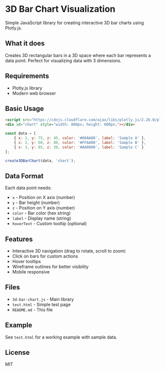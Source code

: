 # 3D Bar Chart Visualization

Simple JavaScript library for creating interactive 3D bar charts using Plotly.js.

## What it does

Creates 3D rectangular bars in a 3D space where each bar represents a data point. Perfect for visualizing data with 3 dimensions.

## Requirements

- Plotly.js library
- Modern web browser

## Basic Usage

```html
<script src="https://cdnjs.cloudflare.com/ajax/libs/plotly.js/2.26.0/plotly.min.js"></script>
<div id="chart" style="width: 800px; height: 600px;"></div>
```

```javascript
const data = [
    { x: 1, y: 75, z: 45, color: '#00AA00', label: 'Sample A' },
    { x: 2, y: 60, z: 80, color: '#FFAA00', label: 'Sample B' },
    { x: 3, y: 85, z: 30, color: '#AA0000', label: 'Sample C' }
];

create3DBarChart(data, 'chart');
```

## Data Format

Each data point needs:
- `x` - Position on X axis (number)
- `y` - Bar height (number) 
- `z` - Position on Y axis (number)
- `color` - Bar color (hex string)
- `label` - Display name (string)
- `hoverText` - Custom tooltip (optional)

## Features

- Interactive 3D navigation (drag to rotate, scroll to zoom)
- Click on bars for custom actions
- Hover tooltips
- Wireframe outlines for better visibility
- Mobile responsive

## Files

- `3d-bar-chart.js` - Main library
- `test.html` - Simple test page
- `README.md` - This file

## Example

See `test.html` for a working example with sample data.

## License

MIT
